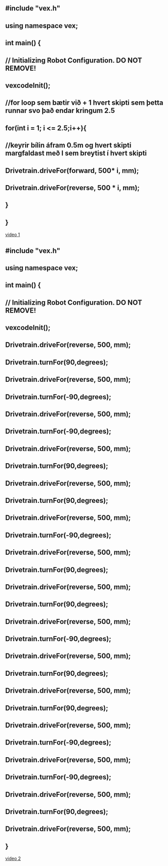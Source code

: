 ## #include "vex.h"

## using namespace vex;

## int main() {
 ## // Initializing Robot Configuration. DO NOT REMOVE!
 ## vexcodeInit();
 ## //for loop sem bætir við + 1 hvert skipti sem þetta runnar svo það endar kringum 2.5
 ## for(int i = 1; i <= 2.5;i++){
  ##  //keyrir bílin áfram 0.5m og hvert skipti margfaldast með I sem breytist í hvert skipti
  ##  Drivetrain.driveFor(forward, 500* i, mm);
  ##  Drivetrain.driveFor(reverse, 500 * i, mm);
  ## }
## }

[video 1](https://youtube.com/shorts/3679Zcdfc90?feature=share)
## #include "vex.h"

## using namespace vex;

## int main() {
 ## // Initializing Robot Configuration. DO NOT REMOVE!
 ## vexcodeInit();

 ## Drivetrain.driveFor(reverse, 500, mm);
  
 ## Drivetrain.turnFor(90,degrees);
 ## Drivetrain.driveFor(reverse, 500, mm);
 ## Drivetrain.turnFor(-90,degrees);
 ## Drivetrain.driveFor(reverse, 500, mm);
 ## Drivetrain.turnFor(-90,degrees);
 ## Drivetrain.driveFor(reverse, 500, mm);
 ## Drivetrain.turnFor(90,degrees);
 ## Drivetrain.driveFor(reverse, 500, mm);
 ## Drivetrain.turnFor(90,degrees);
 ## Drivetrain.driveFor(reverse, 500, mm);
 ## Drivetrain.turnFor(-90,degrees);
 ## Drivetrain.driveFor(reverse, 500, mm);
 ## Drivetrain.turnFor(90,degrees);
 ## Drivetrain.driveFor(reverse, 500, mm);
 ## Drivetrain.turnFor(90,degrees);
 ## Drivetrain.driveFor(reverse, 500, mm);
 ## Drivetrain.turnFor(-90,degrees);
 ## Drivetrain.driveFor(reverse, 500, mm);
 ## Drivetrain.turnFor(90,degrees);
 ## Drivetrain.driveFor(reverse, 500, mm);
 ## Drivetrain.turnFor(90,degrees);
 ## Drivetrain.driveFor(reverse, 500, mm);
 ## Drivetrain.turnFor(-90,degrees);
 ## Drivetrain.driveFor(reverse, 500, mm);
 ## Drivetrain.turnFor(-90,degrees);
 ## Drivetrain.driveFor(reverse, 500, mm);
 ## Drivetrain.turnFor(90,degrees);
 ## Drivetrain.driveFor(reverse, 500, mm);
  

  
## }
[video 2](https://youtube.com/shorts/DawVwXNhzrE?feature=share)
